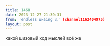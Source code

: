 ```yaml
---
title: 1468
date: 2023-12-27 21:39:31
from: 'endless шизing ⍼' (channel1162404975)
layout: post
---
```


какой шизовый ход мыслей всё же
